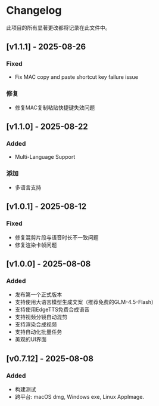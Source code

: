 # Changelog
此项目的所有显著更改都将记录在此文件中。

## [v1.1.1] - 2025-08-26
### Fixed
- Fix MAC copy and paste shortcut key failure issue
### 修复
- 修复MAC复制粘贴快捷键失效问题

## [v1.1.0] - 2025-08-22
### Added
- Multi-Language Support
### 添加
- 多语言支持

## [v1.0.1] - 2025-08-12
### Fixed
- 修复混剪片段与语音时长不一致问题
- 修复渲染卡帧问题

## [v1.0.0] - 2025-08-08
### Added
- 发布第一个正式版本
- 支持使用大语言模型生成文案（推荐免费的GLM-4.5-Flash）
- 支持使用EdgeTTS免费合成语音
- 支持视频分镜自动混剪
- 支持渲染合成视频
- 支持自动化批量任务
- 美观的UI界面

## [v0.7.12] - 2025-08-08
### Added
- 构建测试
- 跨平台: macOS dmg, Windows exe, Linux AppImage.
